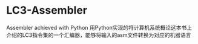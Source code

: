 # LC3-Assembler
Assembler achieved with Python
用Python实现的将计算机系统概论这本书上介绍的LC3指令集的一个汇编器，能够将输入的asm文件转换为对应的机器语言

